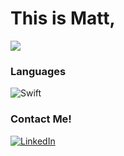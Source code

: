 # This is Matt,

<img height="auto" src="https://github-readme-stats.vercel.app/api?username=mattsaedi&hide_title=true&hide_border=true&show_icons=true&include_all_commits=true&count_private=true&line_height=21&text_color=fff&icon_color=fff&bg_color=47597e,47597e,293b5f,293b5f&theme=white" />

### Languages
![Swift](https://img.shields.io/badge/-Swift-000?&logo=Swift)

### Contact Me!
<p><a href="https://www.linkedin.com/in/mattsaedi" target="_blank"><img alt="LinkedIn" src="https://img.shields.io/badge/linkedin-%230077B5.svg?&style=for-the-badge&logo=linkedin&logoColor=white" /></a>

[linkedin]: https://www.linkedin.com/in/mattsaedi/
